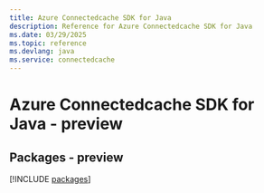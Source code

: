 ```yaml
---
title: Azure Connectedcache SDK for Java
description: Reference for Azure Connectedcache SDK for Java
ms.date: 03/29/2025
ms.topic: reference
ms.devlang: java
ms.service: connectedcache
---
```

# Azure Connectedcache SDK for Java - preview
## Packages - preview
[!INCLUDE [packages](connectedcache-index.md)]